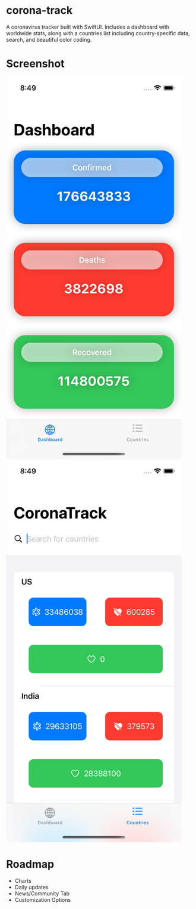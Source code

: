 # corona-track
A coronavirus tracker built with SwiftUI. Includes a dashboard with worldwide stats, along with a countries list including country-specific data, search, and beautiful color coding.

# Screenshot
![screenshot1](https://github.com/pranavkarthik10/corona-track/blob/master/corona-track1.png "coronatrack1")
![screenshot2](https://github.com/pranavkarthik10/corona-track/blob/master/corona-track2.png "coronatrack2")


# Roadmap
* Charts
* Daily updates
* News/Community Tab
* Customization Options
